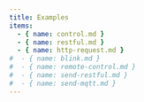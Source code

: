 ```yaml
---
title: Examples
items:
  - { name: control.md }
  - { name: restful.md }
  - { name: http-request.md }
#  - { name: blink.md }
#  - { name: remote-control.md }
#  - { name: send-restful.md }
#  - { name: send-mqtt.md }
---
```

